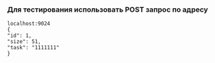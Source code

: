### Для тестирования использовать POST запрос по адресу
```
localhost:9024
{
"id": 1,
"size": 51,
"task": "1111111"
}
```
